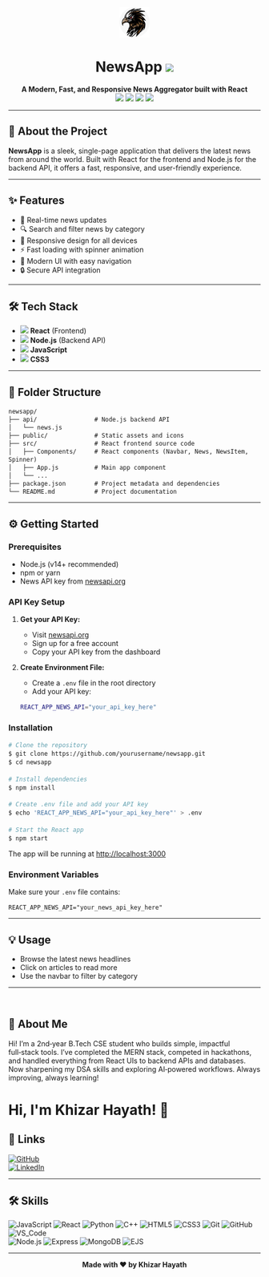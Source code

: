 <!-- PROJECT LOGO & TITLE -->
<p align="center">
  <img src="public/android-chrome-192x192.png" alt="Logo" width="60" height="60">
  <h1 align="center">NewsApp <img src="https://img.icons8.com/color/48/000000/news.png" width="32"/></h1>
  <p align="center">
    <b>A Modern, Fast, and Responsive News Aggregator built with React</b>
    <br/>
    <img src="https://img.shields.io/badge/React-20232A?style=for-the-badge&logo=react&logoColor=61DAFB"/>
    <img src="https://img.shields.io/badge/Node.js-339933?style=for-the-badge&logo=nodedotjs&logoColor=white"/>
    <img src="https://img.shields.io/badge/JavaScript-323330?style=for-the-badge&logo=javascript&logoColor=F7DF1E" />
    <img src="https://img.shields.io/badge/Express.js-404D59?style=for-the-badge&logo=express&logoColor=white" />
  </p>
</p>

---

## 🚀 About the Project

**NewsApp** is a sleek, single-page application that delivers the latest news from around the world. Built with React for the frontend and Node.js for the backend API, it offers a fast, responsive, and user-friendly experience.

---

## ✨ Features

- 📰 Real-time news updates
- 🔍 Search and filter news by category
- 📱 Responsive design for all devices
- ⚡ Fast loading with spinner animation
- 🌙 Modern UI with easy navigation
- 🔒 Secure API integration

---


## 🛠️ Tech Stack

- <img src="https://img.icons8.com/color/48/000000/react-native.png" width="24"/> **React** (Frontend)
- <img src="https://img.icons8.com/color/48/000000/nodejs.png" width="24"/> **Node.js** (Backend API)
- <img src="https://img.icons8.com/color/48/000000/javascript.png" width="24"/> **JavaScript**
- <img src="https://img.icons8.com/color/48/000000/css3.png" width="24"/> **CSS3**

---

## 📂 Folder Structure

```text
newsapp/
├── api/                # Node.js backend API
│   └── news.js
├── public/             # Static assets and icons
├── src/                # React frontend source code
│   ├── Components/     # React components (Navbar, News, NewsItem, Spinner)
│   ├── App.js          # Main app component
│   └── ...
├── package.json        # Project metadata and dependencies
└── README.md           # Project documentation
```

---

## ⚙️ Getting Started

### Prerequisites
- Node.js (v14+ recommended)
- npm or yarn
- News API key from [newsapi.org](https://newsapi.org)

### API Key Setup

1. **Get your API Key:**
   - Visit [newsapi.org](https://newsapi.org)
   - Sign up for a free account
   - Copy your API key from the dashboard

2. **Create Environment File:**
   - Create a `.env` file in the root directory
   - Add your API key:
   ```bash
   REACT_APP_NEWS_API="your_api_key_here"
   ```
   
### Installation

```bash
# Clone the repository
$ git clone https://github.com/yourusername/newsapp.git
$ cd newsapp

# Install dependencies
$ npm install

# Create .env file and add your API key
$ echo 'REACT_APP_NEWS_API="your_api_key_here"' > .env

# Start the React app
$ npm start
```

The app will be running at [http://localhost:3000](http://localhost:3000)

### Environment Variables

Make sure your `.env` file contains:
```env
REACT_APP_NEWS_API="your_news_api_key_here"
```  
---

## 💡 Usage

- Browse the latest news headlines
- Click on articles to read more
- Use the navbar to filter by category

---
<br>

## 🚀 About Me

Hi! I’m a 2nd‑year B.Tech CSE student who builds simple, impactful full‑stack tools. I’ve completed the MERN stack, competed in hackathons, and handled everything from React UIs to backend APIs and databases. Now sharpening my DSA skills and exploring AI‑powered workflows. Always improving, always learning!

# Hi, I'm Khizar Hayath! 👋

## 🔗 Links

[![GitHub](https://img.shields.io/badge/github-khizarhayath-181717?style=for-the-badge&logo=github)](https://github.com/Khizar-hayath)<br>
[![LinkedIn](https://img.shields.io/badge/linkedin-Khizar_Hayath-0A66C2?style=for-the-badge&logo=linkedin&logoColor=white)](www.linkedin.com/in/khizarhayath)

---

## 🛠 Skills

![JavaScript](https://img.shields.io/badge/JavaScript-F7DF1E?style=flat&logo=javascript&logoColor=black)
![React](https://img.shields.io/badge/React-20232A?style=for-the-badge&logo=react&logoColor=61DAFB)
![Python](https://img.shields.io/badge/Python-3776AB?style=flat&logo=python&logoColor=white)
![C++](https://img.shields.io/badge/C++-00599C?style=flat&logo=c%2B%2B&logoColor=white)
![HTML5](https://img.shields.io/badge/HTML5-E34F26?style=flat&logo=html5&logoColor=white)
![CSS3](https://img.shields.io/badge/CSS3-1572B6?style=flat&logo=css3&logoColor=white)
![Git](https://img.shields.io/badge/Git-F05032?style=flat&logo=git&logoColor=white)
![GitHub](https://img.shields.io/badge/GitHub-000?style=for-the-badge&logo=github&logoColor=white)
![VS_Code](https://img.shields.io/badge/VS_Code-007ACC?style=flat&logo=visual-studio-code&logoColor=white) <br>
![Node.js](https://img.shields.io/badge/Node.js-339933?style=flat&logo=node.js&logoColor=white)
![Express](https://img.shields.io/badge/Express.js-000000?style=flat&logo=express&logoColor=white)
![MongoDB](https://img.shields.io/badge/MongoDB-4EA94B?style=flat&logo=mongodb&logoColor=white)
![EJS](https://img.shields.io/badge/EJS-010101?style=flat&logoColor=white)

---

<p align="center">
  <b>Made with ❤️ by Khizar Hayath</b>
</p>
